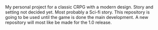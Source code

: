 My personal project for a classic CRPG with a modern design. Story and setting not decided yet. Most probably a Sci-fi story. This repository is going to be used until the game is done the main development. A new repository will most like be made for the 1.0 release.